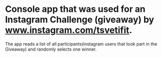 # Console app that was used for an Instagram Challenge (giveaway) by www.instagram.com/tsvetifit.
The app reads a list of all participants(instagram users that took part in the Giveaway) and randomly selects one winner. 
